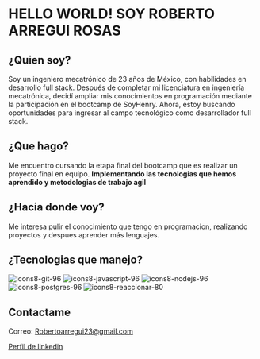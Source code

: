 # HELLO WORLD! SOY ROBERTO ARREGUI ROSAS

## ¿Quien soy?
Soy un ingeniero mecatrónico de 23 años de México, con habilidades en desarrollo full stack. Después de completar mi licenciatura en ingeniería mecatrónica, decidí ampliar mis conocimientos en programación mediante la participación en el bootcamp de SoyHenry. Ahora, estoy buscando oportunidades para ingresar al campo tecnológico como desarrollador full stack.

## ¿Que hago?
Me encuentro cursando la etapa final del bootcamp que es realizar un proyecto final en equipo. **Implementando las tecnologias que hemos aprendido y metodologias de trabajo agil**

## ¿Hacia donde voy?
Me interesa pulir el conocimiento que tengo en programacion, realizando proyectos y despues aprender más lenguajes.

## ¿Tecnologias que manejo?
![icons8-git-96](https://github.com/RobertoAR23/RobertoAR23-/assets/102274522/f0a87638-b89e-42f0-9aad-35291e462af0)
![icons8-javascript-96](https://github.com/RobertoAR23/RobertoAR23-/assets/102274522/d23b6087-d4b9-42b1-9c9f-cb9f001ac40c)
![icons8-nodejs-96](https://github.com/RobertoAR23/RobertoAR23-/assets/102274522/9fd3caf7-9a90-4bea-aa9b-cf9cede1d6cd)
![icons8-postgres-96](https://github.com/RobertoAR23/RobertoAR23-/assets/102274522/1862e455-7d40-498d-8329-615b08c7fba9)
![icons8-reaccionar-80](https://github.com/RobertoAR23/RobertoAR23-/assets/102274522/00318662-ca88-4c60-8a47-374ced3e1be6)

## Contactame
Correo: Robertoarregui23@gmail.com

[Perfil de linkedin](https://www.linkedin.com/in/roberto-arregui-rosas-7a7803206/)
